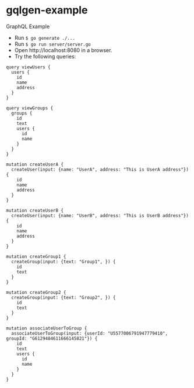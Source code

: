 # gqlgen-example
GraphQL Example

- Run `$ go generate ./...`
- Run `$ go run server/server.go`
- Open http://localhost:8080 in a browser.
- Try the following queries:

```
query viewUsers {
  users {
    id
    name
    address
  }
}

query viewGroups {
  groups {
    id
    text
    users {
      id
      name
    }
  }
}

mutation createUserA {
  createUser(input: {name: "UserA", address: "This is UserA address"}) {
    id
    name
    address
  }
}

mutation createUserB {
  createUser(input: {name: "UserB", address: "This is UserB address"}) {
    id
    name
    address
  }
}

mutation createGroup1 {
  createGroup(input: {text: "Group1", }) {
    id
    text
  }
}

mutation createGroup2 {
  createGroup(input: {text: "Group2", }) {
    id
    text
  }
}

mutation associateUserToGroup {
  associateUserToGroup(input: {userId: "U5577006791947779410", groupId: "G6129484611666145821"}) {
    id
    text
    users {
      id
      name
    }
  }
}
```
